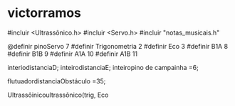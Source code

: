 # victorramos
#incluir <Ultrassônico.h>
#incluir <Servo.h>
#incluir "notas_musicais.h"

@definir pinoServo 7
#definir Trigonometria 2
#definir Eco 3
#definir B1A 8 
#definir B1B 9
#definir A1A 10
#definir A1B 11

interiodistanciaD;
inteirodistanciaE;
inteiropino de campainha =6;

flutuadordistanciaObstáculo =35;

Ultrassôinicoultrassônico(trig, Eco
